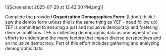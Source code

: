 ![[Screenshot 2025-07-29 at 12.42.00 PM.png]]

Complete the provided **Organization Demographics Form**:  (I don't think I saw the demos form unless this is the same thing as YEF - need follow up)
TEF is committed to ensuring a just and inclusive democracy and fostering diverse coalitions. TEF is collecting demographic data as one aspect of our efforts to understand the many factors that impact diverse perspectives and an inclusive democracy. Part of this effort includes gathering and analyzing demographic data.
